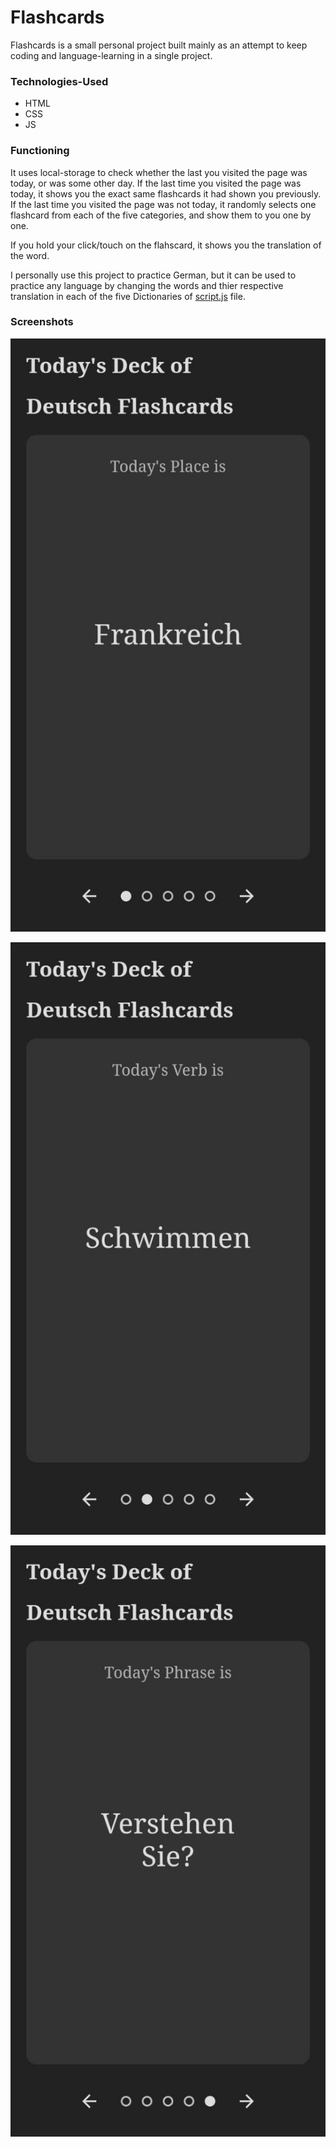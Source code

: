 # Flashcards

Flashcards is a small personal project built mainly as an attempt to keep coding and language-learning in a single project.

### Technologies-Used

- HTML
- CSS
- JS

### Functioning

It uses local-storage to check whether the last you visited the page was today, or was some other day.
If the last time you visited the page was today, it shows you the exact same flashcards it had shown you previously.
If the last time you visited the page was not today, it randomly selects one flashcard from each of the five categories, and show them to you one by one.

If you hold your click/touch on the flahscard, it shows you the translation of the word.

I personally use this project to practice German, but it can be used to practice any language by changing the words and thier respective translation in each of the five Dictionaries of [script.js](script.js) file.

### Screenshots

!["An Screenshot of the Webpage"](images/frankreich.jpg)

!["An Screenshot of the Webpage"](images/schwimmen.jpg)

!["An Screenshot of the Webpage"](images/verstehen-sie.jpg)